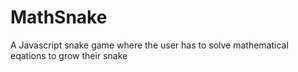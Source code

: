 
# MathSnake
A Javascript snake game where the user has to solve mathematical eqations to grow their snake

